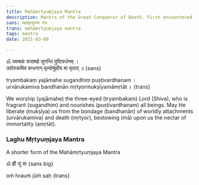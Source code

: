 ```yaml
---
title: Mahāmṛtyuṃjaya Mantra
description: Mantra of the Great Conqueror of Death. First encountered in the Rigveda (7.59.12) and repeated in the Taittiriya Samhita of Krishna Yajurveda (1.8.6) in the Rudra Sūkta.
sans: महामृत्युंजय मंत्र
trans: mahāmṛtyuṃjaya mantra
tags: mantra
date: 2021-03-08

---
```


ॐ त्र्यम्‍बकं यजामहे सुगन्धिं पुष्टिवर्धनम् ।     
उर्वारुकमिव बन्‍धनान् मृत्‍योर्मुक्षीय मा मृतात् ॥ {sans}

tryambakaṃ yajāmahe sugandhiṃ puṣṭivardhanam ।     
urvārukamiva bandhanān mṛtyormukṣīyamāmṛtāt ॥ {trans}

We worship (yajāmahe) the three-eyed (tryambakaṃ) Lord (Shiva), who is fragrant (sugandhim) and nourishes (puṣṭivardhanam) all beings.
May He liberate (mukṣīya) us from the bondage (bandhanān) of worldly attachments (urvārukamiva) and death (mṛtyor), bestowing (mā) upon us the nectar of immortality (amṛtāt).

<audio-player title="Rattan Mohan Sharma - Maha Mrityunjaya Mantra" file="/audio/Rattan-Mohan-Sharma-Maha-Mrityunjay-Mantra.mp3" />


### Laghu Mṛtyuṃjaya Mantra

A shorter form of the Mahāmṛtyuṃjaya Mantra

ॐ ह्रौं जूं सः {sans big}

oṁ hrauṁ jūṁ saḥ {trans}

